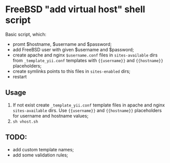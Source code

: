 # FreeBSD "add virtual host" shell script

Basic script, which:
- promt $hostname, $username and $password;
- add FreeBSD user with given $username and $password;
- create apache and nginx `$username.conf` files in `sites-available` dirs from `_template_yii.conf` templates with `{{username}}` and `{{hostname}}` placeholders;
- create symlinks points to this files in `sites-enabled` dirs;
- restart

## Usage

1. If not exist create `_template_yii.conf` template files in apache and nginx `sites-available` dirs. Use `{{username}}` and `{{hostname}}` placeholders for username and hostname values;
2. ```sh vhost.sh```

## TODO:
- add custom template names;
- add some validation rules;
